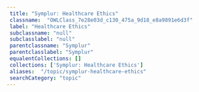 ```yaml
--- 
 title: "Symplur: Healthcare Ethics" 
 classname:  "OWLClass_7e28e03d_c130_475a_9d18_e8a9891e6d3f" 
 label: "Healthcare Ethics" 
 subclassname: "null" 
 subclasslabel: "null" 
 parentclassname: "Symplur" 
 parentclasslabel: "Symplur" 
 equalentCollections: [] 
 collections: ['Symplur: Healthcare Ethics']
 aliases:  "/topic/symplur-healthcare-ethics"  
 searchCategory: "topic" 
---
```

